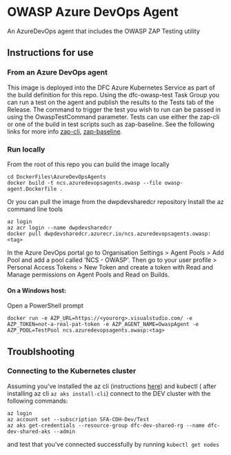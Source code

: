 # OWASP Azure DevOps Agent

An AzureDevOps agent that includes the OWASP ZAP Testing utility

## Instructions for use

### From an Azure DevOps agent

This image is deployed into the DFC Azure Kubernetes Service as part of the build definition for this repo.  Using the dfc-owasp-test Task Group you can run a test on the agent and publish the results to the Tests tab of the Release.  The command to trigger the test you wish to run can be passed in using the OwaspTestCommand parameter.  Tests can use either the zap-cli or one of the build in test scripts such as zap-baseline.  See the following links for more info [zap-cli](https://github.com/Grunny/zap-cli), [zap-baseline](https://github.com/zaproxy/zaproxy/wiki/ZAP-Baseline-Scan).

### Run locally

From the root of this repo you can build the image locally
```
cd DockerFiles\AzureDevOpsAgents
docker build -t ncs.azuredevopsagents.owasp --file owasp-agent.Dockerfile .
```

Or you can pull the image from the dwpdevsharedcr repository
Install the az command line tools
```
az login
az acr login --name dwpdevsharedcr
docker pull dwpdevsharedcr.azurecr.io/ncs.azuredevopsagents.owasp:<tag>
```

In the Azure DevOps portal go to Organisation Settings > Agent Pools > Add Pool and add a pool called 'NCS - OWASP'.  Then go to your user profile > Personal Access Tokens > New Token and create a token with Read and Manage permissions on Agent Pools and Read on Builds.

#### On a Windows host:

Open a PowerShell prompt
```
docker run -e AZP_URL=https://<yourorg>.visualstudio.com/ -e AZP_TOKEN=not-a-real-pat-token -e AZP_AGENT_NAME=OwaspAgent -e AZP_POOL=TestPool ncs.azuredevopsagents.owasp:<tag>
```

## Troublshooting

### Connecting to the Kubernetes cluster

Assuming you've installed the az cli (instructions [here](https://docs.microsoft.com/en-us/cli/azure/install-azure-cli?view=azure-cli-latest)) and kubectl ( after installing az cli `az aks install-cli`) connect to the DEV cluster with the following commands:

```
az login
az account set --subscription SFA-CDH-Dev/Test
az aks get-credentials --resource-group dfc-dev-shared-rg --name dfc-dev-shared-aks --admin
```

and test that you've connected successfully by running `kubectl get nodes`

